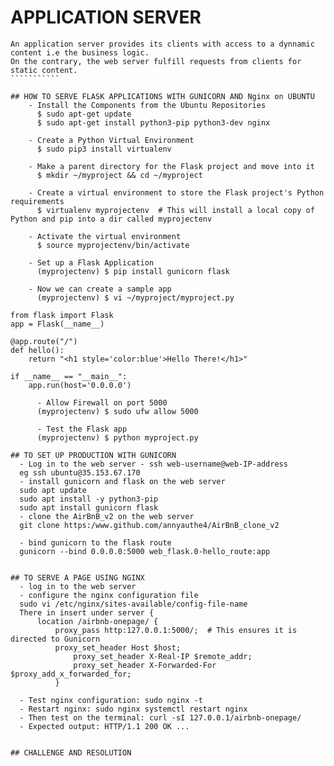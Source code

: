 # APPLICATION SERVER
````````````````````
An application server provides its clients with access to a dynnamic content i.e the business logic.
On the contrary, the web server fulfill requests from clients for static content.
```````````

## HOW TO SERVE FLASK APPLICATIONS WITH GUNICORN AND Nginx on UBUNTU
	- Install the Components from the Ubuntu Repositories
	  $ sudo apt-get update
	  $ sudo apt-get install python3-pip python3-dev nginx

	- Create a Python Virtual Environment
	  $ sudo pip3 install virtualenv

	- Make a parent directory for the Flask project and move into it
	  $ mkdir ~/myproject && cd ~/myproject

	- Create a virtual environment to store the Flask project's Python requirements
	  $ virtualenv myprojectenv  # This will install a local copy of Python and pip into a dir called myprojectenv

	- Activate the virtual environment
	  $ source myprojectenv/bin/activate

	- Set up a Flask Application
	  (myprojectenv) $ pip install gunicorn flask

	- Now we can create a sample app
	  (myprojectenv) $ vi ~/myproject/myproject.py

from flask import Flask
app = Flask(__name__)

@app.route("/")
def hello():
    return "<h1 style='color:blue'>Hello There!</h1>"

if __name__ == "__main__":
    app.run(host='0.0.0.0')

	  - Allow Firewall on port 5000
	  (myprojectenv) $ sudo ufw allow 5000

	  - Test the Flask app
	  (myprojectenv) $ python myproject.py

## TO SET UP PRODUCTION WITH GUNICORN
  - Log in to the web server - ssh web-username@web-IP-address
  eg ssh ubuntu@35.153.67.170
  - install gunicorn and flask on the web server
  sudo apt update
  sudo apt install -y python3-pip
  sudo apt install gunicorn flask
  - clone the AirBnB_v2 on the web server
  git clone https:/www.github.com/annyauthe4/AirBnB_clone_v2

  - bind gunicorn to the flask route
  gunicorn --bind 0.0.0.0:5000 web_flask.0-hello_route:app


## TO SERVE A PAGE USING NGINX
  - log in to the web server
  - configure the nginx configuration file
  sudo vi /etc/nginx/sites-available/config-file-name
  There in insert under server {
	  location /airbnb-onepage/ {
		  proxy_pass http:127.0.0.1:5000/;  # This ensures it is directed to Gunicorn
		  proxy_set_header Host $host;
        	  proxy_set_header X-Real-IP $remote_addr;
        	  proxy_set_header X-Forwarded-For $proxy_add_x_forwarded_for;
    	  }

  - Test nginx configuration: sudo nginx -t
  - Restart nginx: sudo nginx systemctl restart nginx
  - Then test on the terminal: curl -sI 127.0.0.1/airbnb-onepage/
  - Expected output: HTTP/1.1 200 OK ...


## CHALLENGE AND RESOLUTION
